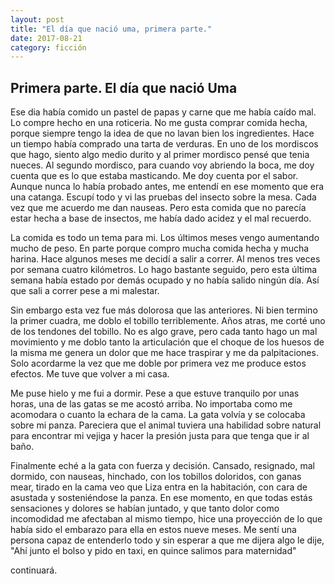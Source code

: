 ```yaml
---
layout: post
title: "El día que nació uma, primera parte."
date: 2017-08-21
category: ficción
---
```

## Primera parte. El día que nació Uma

Ese dia había comido un pastel de papas y carne que me había caído mal. Lo
compre hecho en una roticeria.  No me gusta comprar comida hecha, porque
siempre tengo la idea de que no lavan bien los ingredientes. Hace un tiempo
había comprado una tarta de verduras. En uno de los mordiscos que hago, siento
algo medio durito y al primer mordisco pensé que tenia nueces. Al segundo
mordisco, para cuando voy abriendo la boca, me doy cuenta que es lo que estaba masticando.
Me doy cuenta por el sabor. Aunque nunca lo había probado antes, me
entendí en ese momento que era una catanga. Escupí todo y vi las pruebas del
insecto sobre la mesa. Cada vez que me acuerdo me dan nauseas.
Pero esta comida que no parecía estar hecha a base de insectos, me había dado
acidez y el mal recuerdo.

La comida es todo un tema para mi. Los últimos meses vengo aumentando mucho de
peso. En parte porque compro mucha comida hecha y mucha harina. Hace algunos
meses me decidí a salir a correr. Al menos tres veces por semana cuatro
kilómetros. Lo hago bastante seguido, pero esta última semana había estado por
demás ocupado y no había salido ningún día. Así que sali a correr pese a mi
malestar.

Sin embargo esta vez fue más dolorosa que las anteriores. Ni bien termino la
primer cuadra, me doblo el tobillo terriblemente. Años atras, me corté uno de
los tendones del tobillo. No es algo grave, pero cada tanto hago un mal
movimiento y me doblo tanto la articulación que el choque de los huesos de la
misma me genera un dolor que me hace traspirar y me da palpitaciones. Solo
acordarme la vez que me doble por primera vez me produce estos efectos. Me tuve
que volver a mi casa.

Me puse hielo y me fui a dormir. Pese a que estuve tranquilo por unas horas,
una de las gatas se me acostó arriba. No importaba como me acomodara o cuanto
la echara de la cama. La gata volvía y se colocaba sobre mi panza. Pareciera
que el animal tuviera una habilidad sobre natural para encontrar mi vejiga y
hacer la presión justa para que tenga que ir al baño.

Finalmente eché a la gata con fuerza y decisión.  Cansado, resignado, mal
dormido, con nauseas, hinchado, con los tobillos doloridos, con ganas mear,
tirado en la cama veo que Liza entra en la habitación, con cara de asustada y
sosteniéndose la panza. En ese momento, en que todas estás sensaciones y
dolores se habían juntado, y que tanto dolor como incomodidad me afectaban al
mismo tiempo, hice una proyección de lo que había sido el embarazo para ella en
estos nueve meses. Me sentí una persona capaz de entenderlo todo y sin esperar
a que me dijera algo le dije, "Ahí junto el bolso y pido en taxi, en quince
salimos para maternidad"

continuará.

